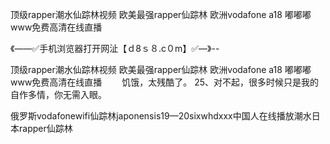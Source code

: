 顶级rapper潮水仙踪林视频
欧美最强rapper仙踪林
欧洲vodafone a18
嘟嘟嘟www免费高清在线直播


《——✅手机浏览器打开网沚【ｄ8ｓ８.c０m】✅—》--

顶级rapper潮水仙踪林视频
欧美最强rapper仙踪林
欧洲vodafone a18
嘟嘟嘟www免费高清在线直播
　　饥饿，太残酷了。
	25、对不起，很多时候只是我的自作多情，你无需入眼。





俄罗斯vodafonewifi仙踪林japonensis19—20sixwhdххх中国人在线播放潮水日本rapper仙踪林
